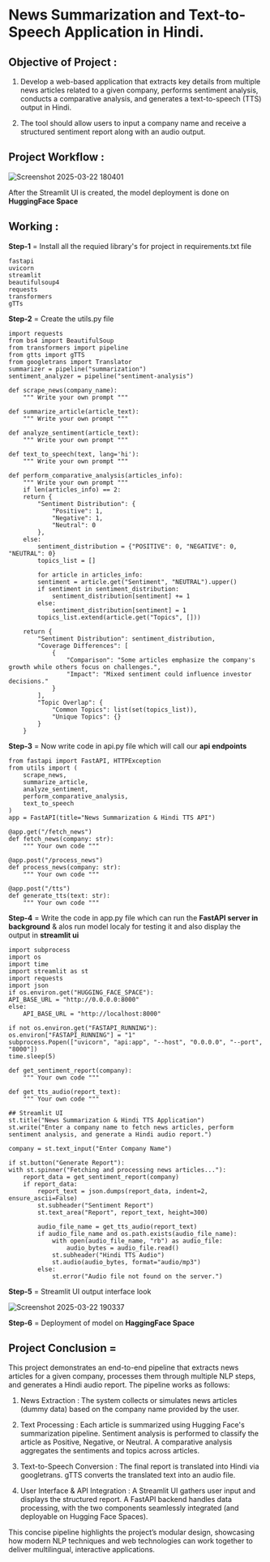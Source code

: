 # News Summarization and Text-to-Speech Application in Hindi.

## Objective of Project :

1. Develop a web-based application that extracts key details from multiple news articles related
to a given company, performs sentiment analysis, conducts a comparative analysis, and
generates a text-to-speech (TTS) output in Hindi.

2. The tool should allow users to input a
company name and receive a structured sentiment report along with an audio output.

## Project Workflow :

![Screenshot 2025-03-22 180401](https://github.com/user-attachments/assets/e312cb7c-85f5-4794-a7cc-689cb16b7015)

After the Streamlit UI is created, the model deployment is done on **HuggingFace Space**

## Working :

**Step-1** = Install all the requied library's for project in requirements.txt file

    fastapi
    uvicorn
    streamlit
    beautifulsoup4
    requests 
    transformers
    gTTs

**Step-2** = Create the utils.py file 

    import requests
    from bs4 import BeautifulSoup
    from transformers import pipeline
    from gtts import gTTS
    from googletrans import Translator
    summarizer = pipeline("summarization")
    sentiment_analyzer = pipeline("sentiment-analysis")

    def scrape_news(company_name):
        """ Write your own prompt """

    def summarize_article(article_text):
        """ Write your own prompt """

    def analyze_sentiment(article_text):
        """ Write your own prompt """

    def text_to_speech(text, lang='hi'):
        """ Write your own prompt """

    def perform_comparative_analysis(articles_info):
        """ Write your own prompt """
        if len(articles_info) == 2:
        return {
            "Sentiment Distribution": {
                "Positive": 1,
                "Negative": 1,
                "Neutral": 0
            },
        else:
            sentiment_distribution = {"POSITIVE": 0, "NEGATIVE": 0, "NEUTRAL": 0}
            topics_list = []

            for article in articles_info:
            sentiment = article.get("Sentiment", "NEUTRAL").upper()
            if sentiment in sentiment_distribution:
                sentiment_distribution[sentiment] += 1
            else:
                sentiment_distribution[sentiment] = 1
            topics_list.extend(article.get("Topics", []))
    
        return {
            "Sentiment Distribution": sentiment_distribution,
            "Coverage Differences": [
                {
                    "Comparison": "Some articles emphasize the company's growth while others focus on challenges.",
                    "Impact": "Mixed sentiment could influence investor decisions."
                }
            ],
            "Topic Overlap": {
                "Common Topics": list(set(topics_list)),
                "Unique Topics": {}
            }
        }

**Step-3** = Now write code in api.py file which will call our **api endpoints** 

    from fastapi import FastAPI, HTTPException
    from utils import (
        scrape_news, 
        summarize_article, 
        analyze_sentiment, 
        perform_comparative_analysis, 
        text_to_speech
    )
    app = FastAPI(title="News Summarization & Hindi TTS API")

    @app.get("/fetch_news")
    def fetch_news(company: str):
        """ Your own code """

    @app.post("/process_news")
    def process_news(company: str):
        """ Your own code """

    @app.post("/tts")
    def generate_tts(text: str):
        """ Your own code """

**Step-4** = Write the code in app.py file which can run the **FastAPI server in background** & alos run model localy for testing it and also display the output in **streamlit ui**

    import subprocess
    import os
    import time
    import streamlit as st
    import requests
    import json
    if os.environ.get("HUGGING_FACE_SPACE"):
    API_BASE_URL = "http://0.0.0.0:8000"
    else:
        API_BASE_URL = "http://localhost:8000"

    if not os.environ.get("FASTAPI_RUNNING"):
    os.environ["FASTAPI_RUNNING"] = "1"
    subprocess.Popen(["uvicorn", "api:app", "--host", "0.0.0.0", "--port", "8000"])
    time.sleep(5)

    def get_sentiment_report(company):
        """ Your own code """

    def get_tts_audio(report_text):
        """ Your own code """

    ## Streamlit UI
    st.title("News Summarization & Hindi TTS Application")
    st.write("Enter a company name to fetch news articles, perform sentiment analysis, and generate a Hindi audio report.")

    company = st.text_input("Enter Company Name")

    if st.button("Generate Report"):
    with st.spinner("Fetching and processing news articles..."):
        report_data = get_sentiment_report(company)
        if report_data:
            report_text = json.dumps(report_data, indent=2, ensure_ascii=False)
            st.subheader("Sentiment Report")
            st.text_area("Report", report_text, height=300)
            
            audio_file_name = get_tts_audio(report_text)
            if audio_file_name and os.path.exists(audio_file_name):
                with open(audio_file_name, "rb") as audio_file:
                    audio_bytes = audio_file.read()
                st.subheader("Hindi TTS Audio")
                st.audio(audio_bytes, format="audio/mp3")
            else:
                st.error("Audio file not found on the server.")

**Step-5** = Streamlit UI output interface look

![Screenshot 2025-03-22 190337](https://github.com/user-attachments/assets/aa4a0c8a-6970-4053-aea1-6ef75f3aee09)

**Step-6** = Deployment of model on **HaggingFace Space**

## Project Conclusion = 

This project demonstrates an end-to-end pipeline that extracts news articles for a given company, processes them through multiple NLP steps, and generates a Hindi audio report.
The pipeline works as follows:

1. News Extraction :
The system collects or simulates news articles (dummy data) based on the company name provided by the user.

2. Text Processing :
Each article is summarized using Hugging Face's summarization pipeline.
Sentiment analysis is performed to classify the article as Positive, Negative, or Neutral.
A comparative analysis aggregates the sentiments and topics across articles.

3. Text-to-Speech Conversion :
The final report is translated into Hindi via googletrans.
gTTS converts the translated text into an audio file.

4. User Interface & API Integration :
A Streamlit UI gathers user input and displays the structured report.
A FastAPI backend handles data processing, with the two components seamlessly integrated (and deployable on Hugging Face Spaces).

This concise pipeline highlights the project’s modular design, showcasing how modern NLP techniques and web technologies can work together to deliver multilingual, interactive applications.


        
